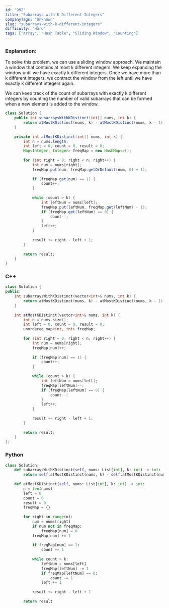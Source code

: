 ```yaml
---
id: "992"
title: "Subarrays with K Different Integers"
companyTags: "Unknown"
slug: "subarrays-with-k-different-integers"
difficulty: "Hard"
tags: ["Array", "Hash Table", "Sliding Window", "Counting"]
---
```


### Explanation:
To solve this problem, we can use a sliding window approach. We maintain a window that contains at most k different integers. We keep expanding the window until we have exactly k different integers. Once we have more than k different integers, we contract the window from the left until we have exactly k different integers again.

We can keep track of the count of subarrays with exactly k different integers by counting the number of valid subarrays that can be formed when a new element is added to the window.

```java
class Solution {
    public int subarraysWithKDistinct(int[] nums, int k) {
        return atMostKDistinct(nums, k) - atMostKDistinct(nums, k - 1);
    }
    
    private int atMostKDistinct(int[] nums, int k) {
        int n = nums.length;
        int left = 0, count = 0, result = 0;
        Map<Integer, Integer> freqMap = new HashMap<>();
        
        for (int right = 0; right < n; right++) {
            int num = nums[right];
            freqMap.put(num, freqMap.getOrDefault(num, 0) + 1);
            
            if (freqMap.get(num) == 1) {
                count++;
            }
            
            while (count > k) {
                int leftNum = nums[left];
                freqMap.put(leftNum, freqMap.get(leftNum) - 1);
                if (freqMap.get(leftNum) == 0) {
                    count--;
                }
                left++;
            }
            
            result += right - left + 1;
        }
        
        return result;
    }
}
```

### C++
```cpp
class Solution {
public:
    int subarraysWithKDistinct(vector<int>& nums, int k) {
        return atMostKDistinct(nums, k) - atMostKDistinct(nums, k - 1);
    }
    
    int atMostKDistinct(vector<int>& nums, int k) {
        int n = nums.size();
        int left = 0, count = 0, result = 0;
        unordered_map<int, int> freqMap;
        
        for (int right = 0; right < n; right++) {
            int num = nums[right];
            freqMap[num]++;
            
            if (freqMap[num] == 1) {
                count++;
            }
            
            while (count > k) {
                int leftNum = nums[left];
                freqMap[leftNum]--;
                if (freqMap[leftNum] == 0) {
                    count--;
                }
                left++;
            }
            
            result += right - left + 1;
        }
        
        return result;
    }
};
```

### Python
```python
class Solution:
    def subarraysWithKDistinct(self, nums: List[int], k: int) -> int:
        return self.atMostKDistinct(nums, k) - self.atMostKDistinct(nums, k - 1)
    
    def atMostKDistinct(self, nums: List[int], k: int) -> int:
        n = len(nums)
        left = 0
        count = 0
        result = 0
        freqMap = {}
        
        for right in range(n):
            num = nums[right]
            if num not in freqMap:
                freqMap[num] = 0
            freqMap[num] += 1
            
            if freqMap[num] == 1:
                count += 1
            
            while count > k:
                leftNum = nums[left]
                freqMap[leftNum] -= 1
                if freqMap[leftNum] == 0:
                    count -= 1
                left += 1
            
            result += right - left + 1
        
        return result
```